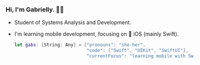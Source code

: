 ### Hi, I'm Gabrielly. 👋🏽

- Student of Systems Analysis and Development.
- I'm learning mobile development, focusing on 🍎 iOS (mainly Swift).

  ```swift
  let gabs: [String: Any] = ["pronouns": "she-her",
                             "code": ["Swift", "UIKit", "SwiftUI"],
                             "currentFocus": "learning mobile with Swift"]
  ```


<!--
**doaard/doaard** is a ✨ _special_ ✨ repository because its `README.md` (this file) appears on your GitHub profile.

Here are some ideas to get you started:

- 🔭 I’m currently working on ...
- 🌱 I’m currently learning ...
- 👯 I’m looking to collaborate on ...
- 🤔 I’m looking for help with ...
- 💬 Ask me about ...
- 📫 How to reach me: ...
- 😄 Pronouns: ...
- ⚡ Fun fact: ...
-->

